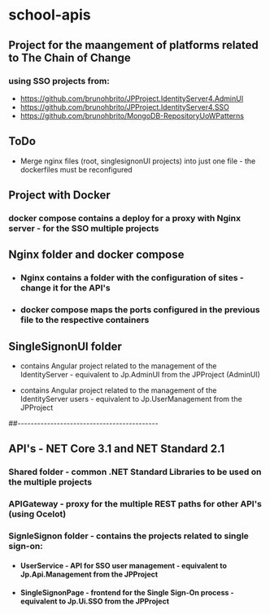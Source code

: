 # school-apis

## Project for the maangement of platforms related to The Chain of Change 

### using SSO projects from: 
- https://github.com/brunohbrito/JPProject.IdentityServer4.AdminUI
- https://github.com/brunohbrito/JPProject.IdentityServer4.SSO
- https://github.com/brunohbrito/MongoDB-RepositoryUoWPatterns

## ToDo

- Merge nginx files (root, singlesignonUI projects) into just one file - the dockerfiles must be reconfigured

## Project with Docker

### docker compose contains a deploy for a proxy with Nginx server - for the SSO multiple projects

## Nginx folder and docker compose

 - ### Nginx contains a folder with the configuration of sites - change it for the API's
 
 - ### docker compose maps the ports configured in the previous file to the respective containers
 
## SingleSignonUI folder 
- contains Angular project related to the management of the IdentityServer - equivalent to Jp.AdminUI from the JPProject (AdminUI)

- contains Angular project related to the management of the IdentityServer users - equivalent to Jp.UserManagement from the JPProject

##-------------------------------------------
## API's - NET Core 3.1 and NET Standard 2.1

### Shared folder - common .NET Standard Libraries to be used on the multiple projects

### APIGateway - proxy for the multiple REST paths for other API's (using Ocelot)

### SignleSignon folder - contains the projects related to single sign-on:

 - #### UserService - API for SSO user management - equivalent to Jp.Api.Management from the JPProject

 - #### SingleSignonPage - frontend for the Single Sign-On process - equivalent to Jp.Ui.SSO from the JPProject

